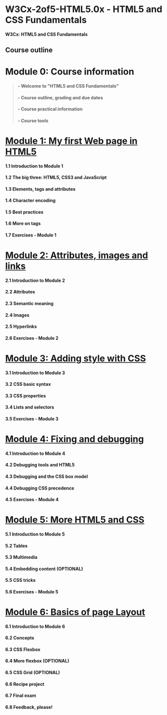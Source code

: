 # W3Cx-2of5-HTML5.0x - HTML5 and CSS Fundamentals

#### W3Cx: HTML5 and CSS Fundamentals

## Course outline

# Module 0: Course information

> #### - Welcome to "HTML5 and CSS Fundamentals"
> #### - Course outline, grading and due dates
> #### - Course practical information
> #### - Course tools

# [Module 1: My first Web page in HTML5](https://github.com/bbauska/W3Cx-2of5-HTML5.0x/blob/master/modules/module1.md)

#### 1.1 Introduction to Module 1 
#### 1.2 The big three: HTML5, CSS3 and JavaScript 
#### 1.3 Elements, tags and attributes 
#### 1.4 Character encoding 
#### 1.5 Best practices 
#### 1.6 More on tags 
#### 1.7 Exercises - Module 1

# [Module 2: Attributes, images and links](https://github.com/bbauska/W3Cx-2of5-HTML5.0x/blob/master/modules/module2.md)
#### 2.1 Introduction to Module 2
#### 2.2 Attributes
#### 2.3 Semantic meaning
#### 2.4 Images
#### 2.5 Hyperlinks
#### 2.6 Exercises - Module 2

# [Module 3: Adding style with CSS](https://github.com/bbauska/W3Cx-2of5-HTML5.0x/blob/master/modules/module3.md)
#### 3.1 Introduction to Module 3 
#### 3.2 CSS basic syntax 
#### 3.3 CSS properties 
#### 3.4 Lists and selectors 
#### 3.5 Exercises - Module 3 

# [Module 4: Fixing and debugging](https://github.com/bbauska/W3Cx-2of5-HTML5.0x/blob/master/modules/module4.md)
#### 4.1 Introduction to Module 4 
#### 4.2 Debugging tools and HTML5 
#### 4.3 Debugging and the CSS box model 
#### 4.4 Debugging CSS precedence 
#### 4.5 Exercises - Module 4 

# [Module 5: More HTML5 and CSS](https://github.com/bbauska/W3Cx-2of5-HTML5.0x/blob/master/modules/module5.md)
#### 5.1 Introduction to Module 5 
#### 5.2 Tables 
#### 5.3 Multimedia 
#### 5.4 Embedding content (OPTIONAL) 
#### 5.5 CSS tricks 
#### 5.6 Exercises - Module 5 

# [Module 6: Basics of page Layout](https://github.com/bbauska/W3Cx-2of5-HTML5.0x/blob/master/modules/module6.md)
#### 6.1 Introduction to Module 6 
#### 6.2 Concepts 
#### 6.3 CSS Flexbox 
#### 6.4 More flexbox (OPTIONAL) 
#### 6.5 CSS Grid (OPTIONAL) 
#### 6.6 Recipe project 
#### 6.7 Final exam 
#### 6.8 Feedback, please!
